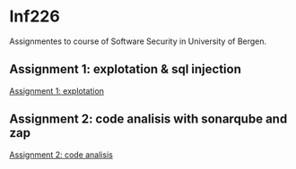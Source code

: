 # Inf226
Assignmentes to course of Software Security in University of Bergen.

## Assignment 1: explotation & sql injection
[Assignment 1: explotation](https://github.com/jhaos/inf226/tree/master/First_assignment)

## Assignment 2: code analisis with sonarqube and zap
[Assignment 2: code analisis](https://github.com/jhaos/inf226/tree/master/Second_assignment)


